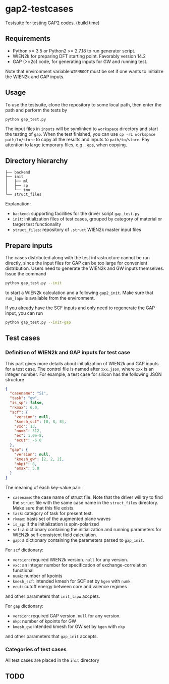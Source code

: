 # gap2-testcases

Testsuite for testing GAP2 codes. (build time)

## Requirements

- Python >= 3.5 or Python2 >= 2.7.18 to run generator script.
- WIEN2k for preparing DFT starting point. Favorably version 14.2
- GAP (>=2c) code, for generating inputs for GW and running test.

Note that environment variable `WIENROOT` must be set if one wants
to initialze the WIEN2k and GAP inputs.

## Usage

To use the testsuite, clone the repository to some local path, then enter the path and perform the tests by

```bash
python gap_test.py
```

The input files in `inputs` will be symlinked to `workspace` directory and start the testing of `gap`.
When the test finished, you can use `cp -rL workspace path/to/store` to copy all the results and inputs
to `path/to/store`. Pay attention to large temporary files, e.g. `.eps`, when copying.

## Directory hierarchy

```plain
├── backend
├── init
│   ├── ml
│   ├── sp
│   └── tmo
└── struct_files
```

Explanation:

- `backend`: supporting facilities for the driver script `gap_test.py`
- `init`: initialization files of test cases, grouped by category of material or target test functionality
- `struct_files`: repository of `.struct` WIEN2k master input files

## Prepare inputs

The cases distributed along with the test infrastructure cannot be run directly,
since the input files for GAP can be too large for convenient distribution.
Users need to generate the WIEN2k and GW inputs themselves. Issue the command

```bash
python gap_test.py --init
```

to start a WIEN2k calculation and a following `gap2_init`. Make sure that `run_lapw` is available from the environment.

If you already have the SCF inputs and only need to regenerate the GAP input, you can run

```bash
python gap_test.py --init-gap
```

## Test cases

### Definition of WIEN2k and GAP inputs for test case

This part gives more details about initialization of WIEN2k and GAP inputs for a test case.
The control file is named after `xxx.json`, where `xxx` is an integer number.
For example, a test case for silicon has the following JSON structure

```json
{
  "casename": "Si",
  "task": "gw",
  "is_sp": false,
  "rkmax": 6.0,
  "scf": {
    "version": null,
    "kmesh_scf": [8, 8, 8],
    "vxc": 13,
    "numk": 512,
    "ec": 1.0e-8,
    "ecut": -6.0
  },
  "gap": {
    "version": null,
    "kmesh_gw": [2, 2, 2],
    "nkpt": 8,
    "emax": 5.0
  }
}
```

The meaning of each key-value pair:

- `casename`: the case name of struct file. Note that the driver will try to find the `struct` file with the same case name in the `struct_files` directory. Make sure that this file exists.
- `task`: category of task for present test.
- `rkmax`: basis set of the augmented plane waves
- `is_sp`: if the initialization is spin-polarized
- `scf`: a dictionary containing the initialization and running parameters for WIEN2k self-consistent field calculation.
- `gap`: a dictionary containing the parameters parsed to `gap_init`.

For `scf` dictionary:

- `version`: required WIEN2k version. `null` for any version.
- `vxc`: an integer number for specification of exchange-correlation functional
- `numk`: number of kpoints
- `kmesh_scf`: intended kmesh for SCF set by `kgen` with `numk`
- `ecut`: cutoff energy between core and valence regimes

and other parameters that `init_lapw` accpets.

For `gap` dictionary:

- `version`: required GAP version. `null` for any version.
- `nkp`: number of kpoints for GW
- `kmesh_gw`: intended kmesh for GW set by `kgen` with `nkp`

and other parameters that `gap_init` accepts.

### Categories of test cases

All test cases are placed in the `init` directory

## TODO

